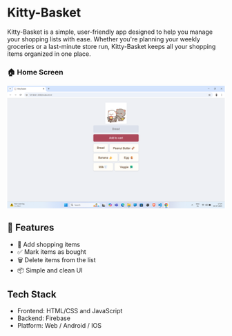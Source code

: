 # Kitty-Basket
Kitty-Basket is a simple, user-friendly app designed to help you manage your shopping lists with ease. Whether you're planning your weekly groceries or a last-minute store run, Kitty-Basket keeps all your shopping items organized in one place.

### 🏠 Home Screen
![Home Screen](https://github.com/paras-Git06/Kitty-Basket/blob/300d1680405a609879f88570d3d185fd2df9dfe4/Screenshot.png)

## 🚀 Features
- 📝 Add shopping items
- ✅ Mark items as bought
- 🗑️ Delete items from the list
- 📦 Simple and clean UI 
## Tech Stack
- Frontend: HTML/CSS and JavaScript
- Backend: Firebase
- Platform: Web / Android / IOS
